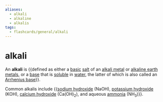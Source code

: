 ```yaml
---
aliases:
  - alkali
  - alkaline
  - alkalis
tags:
  - flashcards/general/alkali
---
```


# alkali

An __alkali__ is {{defined as either a [basic](base%20(chemistry).md) [salt](salt%20(chemistry).md) of an [alkali metal](alkali%20metal.md) or [alkaline earth metals](alkaline%20earth%20metal.md), or a [base](base%20(chemistry).md) that is [soluble](solubility.md) in [water](water.md), the latter of which is also called an [Arrhenius base](base%20(chemistry).md#Arrhenius%20base)}}.

Common alkalis include {{[sodium hydroxide](sodium%20hydroxide.md) (NaOH), [potassium hydroxide](potassium%20hydroxide.md) (KOH), [calcium hydroxide](calcium%20hydroxide.md) (Ca(OH)<sub>2</sub>), and aqueous [ammonia](ammonia.md) (NH<sub>3</sub>)}}.
